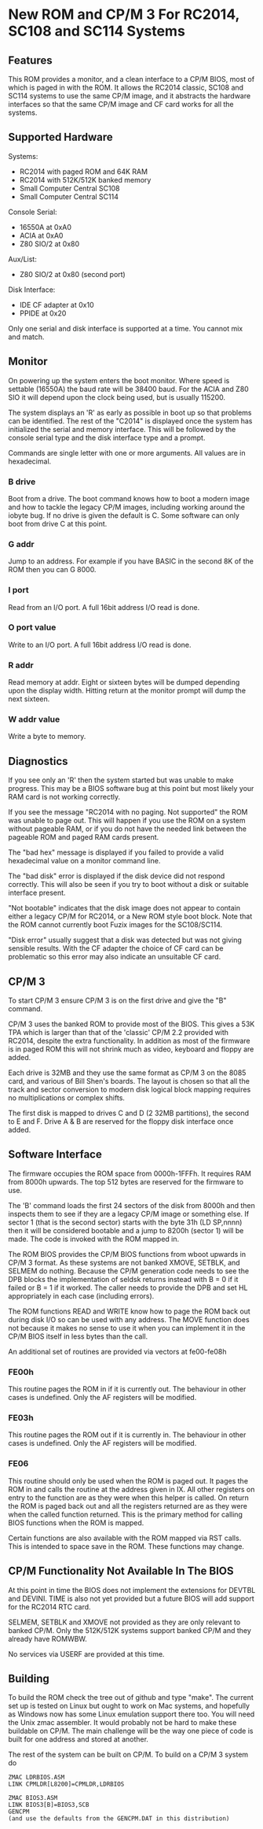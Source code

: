 # New ROM and CP/M 3 For RC2014, SC108 and SC114 Systems

## Features

This ROM provides a monitor, and a clean interface to a CP/M BIOS, most of
which is paged in with the ROM. It allows the RC2014 classic, SC108 and
SC114 systems to use the same CP/M image, and it abstracts the hardware
interfaces so that the same CP/M image and CF card works for all the
systems.

## Supported Hardware

Systems:
* RC2014 with paged ROM and 64K RAM
* RC2014 with 512K/512K banked memory
* Small Computer Central SC108
* Small Computer Central SC114

Console Serial:
* 16550A at 0xA0
* ACIA at 0xA0
* Z80 SIO/2 at 0x80

Aux/List:
* Z80 SIO/2 at 0x80 (second port)

Disk Interface:
* IDE CF adapter at 0x10
* PPIDE at 0x20

Only one serial and disk interface is supported at a time. You cannot mix
and match.

## Monitor

On powering up the system enters the boot monitor. Where speed is settable
(16550A) the baud rate will be 38400 baud. For the ACIA and Z80 SIO it will
depend upon the clock being used, but is usually 115200.

The system displays an 'R' as early as possible in boot up so that problems
can be identified. The rest of the "C2014" is displayed once the system has
initialized the serial and memory interface. This will be followed by the
console serial type and the disk interface type and a prompt.

Commands are single letter with one or more arguments. All values are in
hexadecimal.

### B drive
Boot from a drive. The boot command knows how to boot a modern image and how
to tackle the legacy CP/M images, including working around the iobyte bug.
If no drive is given the default is C. Some software can only boot from
drive C at this point.

### G addr
Jump to an address. For example if you have BASIC in the second 8K of the
ROM then you can G 8000.

### I port
Read from an I/O port. A full 16bit address I/O read is done.

### O port value
Write to an I/O port. A full 16bit address I/O read is done.

### R addr
Read memory at addr. Eight or sixteen bytes will be dumped depending upon
the display width. Hitting return at the monitor prompt will dump the next
sixteen.

### W addr value
Write a byte to memory.

## Diagnostics

If you see only an 'R' then the system started but was unable to make
progress. This may be a BIOS software bug at this point but most likely your
RAM card is not working correctly.

If you see the message "RC2014 with no paging. Not supported" the ROM was
unable to page out. This will happen if you use the ROM on a system without
pageable RAM, or if you do not have the needed link between the pageable ROM
and paged RAM cards present.

The "bad hex" message is displayed if you failed to provide a valid
hexadecimal value on a monitor command line.

The "bad disk" error is displayed if the disk device did not respond
correctly. This will also be seen if you try to boot without a disk or
suitable interface present.

"Not bootable" indicates that the disk image does not appear to contain
either a legacy CP/M for RC2014, or a New ROM style boot block. Note that
the ROM cannot currently boot Fuzix images for the SC108/SC114.

"Disk error" usually suggest that a disk was detected but was not giving
sensible results. With the CF adapter the choice of CF card can be
problematic so this error may also indicate an unsuitable CF card.

## CP/M 3

To start CP/M 3 ensure CP/M 3 is on the first drive and give the "B"
command.

CP/M 3 uses the banked ROM to provide most of the BIOS. This gives a 53K TPA
which is larger than that of the 'classic' CP/M 2.2 provided with RC2014,
despite the extra functionality. In addition as most of the firmware is in
paged ROM this will not shrink much as video, keyboard and floppy are added.

Each drive is 32MB and they use the same format as CP/M 3 on the 8085 card,
and various of Bill Shen's boards. The layout is chosen so that all the
track and sector conversion to modern disk logical block mapping requires
no multiplications or complex shifts.

The first disk is mapped to drives C and D (2 32MB partitions), the second
to E and F. Drive A & B are reserved for the floppy disk interface once
added.

## Software Interface

The firmware occupies the ROM space from 0000h-1FFFh. It requires RAM from
8000h upwards. The top 512 bytes are reserved for the firmware to use.

The 'B' command loads the first 24 sectors of the disk from 8000h and then
inspects them to see if they are a legacy CP/M image or something else. If
sector 1 (that is the second sector) starts with the byte 31h (LD SP,nnnn)
then it will be considered bootable and a jump to 8200h (sector 1) will be
made. The code is invoked with the ROM mapped in.

The ROM BIOS provides the CP/M BIOS functions from wboot upwards in CP/M 3
format. As these systems are not banked XMOVE, SETBLK, and SELMEM do
nothing. Because the CP/M generation code needs to see the DPB blocks the
implementation of seldsk returns instead with B = 0 if it failed or B = 1 if
it worked. The caller needs to provide the DPB and set HL appropriately in
each case (including errors).

The ROM functions READ and WRITE know how to page the ROM back out during
disk I/O so can be used with any address. The MOVE function does not because
it makes no sense to use it when you can implement it in the CP/M BIOS
itself in less bytes than the call.

An additional set of routines are provided via vectors at fe00-fe08h

### FE00h

This routine pages the ROM in if it is currently out. The behaviour in other
cases is undefined. Only the AF registers will be modified.

### FE03h

This routine pages the ROM out if it is currently in. The behaviour in other
cases is undefined. Only the AF registers will be modified.

### FE06

This routine should only be used when the ROM is paged out. It pages the ROM
in and calls the routine at the address given in IX. All other registers on
entry to the function are as they were when this helper is called. On return
the ROM is paged back out and all the registers returned are as they were
when the called function returned. This is the primary method for calling
BIOS functions when the ROM is mapped.

Certain functions are also available with the ROM mapped via RST calls. This
is intended to space save in the ROM. These functions may change.

## CP/M Functionality Not Available In The BIOS

At this point in time the BIOS does not implement the extensions for DEVTBL
and DEVINI. TIME is also not yet provided but a future BIOS will add support
for the RC2014 RTC card.

SELMEM, SETBLK and XMOVE not provided as they are only relevant to banked CP/M.
Only the 512K/512K systems support banked CP/M and they already have ROMWBW.

No services via USERF are provided at this time.

## Building

To build the ROM check the tree out of github and type "make". The current
set up is tested on Linux but ought to work on Mac systems, and hopefully as
Windows now has some Linux emulation support there too. You will need the
Unix zmac assembler. It would probably not be hard to make these buildable
on CP/M. The main challenge will be the way one piece of code is built for
one address and stored at another.

The rest of the system can be built on CP/M. To build on a CP/M 3 system do

	ZMAC LDRBIOS.ASM
	LINK CPMLDR[L8200]=CPMLDR,LDRBIOS

	ZMAC BIOS3.ASM
	LINK BIOS3[B]=BIOS3,SCB
	GENCPM
	(and use the defaults from the GENCPM.DAT in this distribution)


